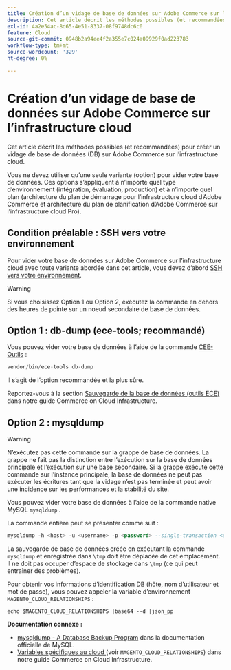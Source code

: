 ```yaml
---
title: Création d’un vidage de base de données sur Adobe Commerce sur l’infrastructure cloud
description: Cet article décrit les méthodes possibles (et recommandées) pour créer un vidage de base de données (DB) sur Adobe Commerce sur l’infrastructure cloud.
exl-id: 4a2e54ac-8d65-4e51-8337-08f9748dc6c0
feature: Cloud
source-git-commit: 0948b2a94ee4f2a355e7c024a09929f0ad223783
workflow-type: tm+mt
source-wordcount: '329'
ht-degree: 0%

---
```


# Création d’un vidage de base de données sur Adobe Commerce sur l’infrastructure cloud

Cet article décrit les méthodes possibles (et recommandées) pour créer un vidage de base de données (DB) sur Adobe Commerce sur l’infrastructure cloud.

Vous ne devez utiliser qu’une seule variante (option) pour vider votre base de données. Ces options s’appliquent à n’importe quel type d’environnement (intégration, évaluation, production) et à n’importe quel plan (architecture du plan de démarrage pour l’infrastructure cloud d’Adobe Commerce et architecture du plan de planification d’Adobe Commerce sur l’infrastructure cloud Pro).

## Condition préalable : SSH vers votre environnement

Pour vider votre base de données sur Adobe Commerce sur l’infrastructure cloud avec toute variante abordée dans cet article, vous devez d’abord [SSH vers votre environnement](https://experienceleague.adobe.com/docs/commerce-cloud-service/user-guide/develop/secure-connections.html?lang=fr).

>[!WARNING]
>
>Si vous choisissez Option 1 ou Option 2, exécutez la commande en dehors des heures de pointe sur un noeud secondaire de base de données.

## Option 1 : db-dump (**ece-tools; recommandé**)

Vous pouvez vider votre base de données à l’aide de la commande [CEE-Outils](https://experienceleague.adobe.com/docs/commerce-cloud-service/user-guide/dev-tools/ece-tools/update-package.html?lang=fr) :

```php
vendor/bin/ece-tools db-dump
```

Il s’agit de l’option recommandée et la plus sûre.

Reportez-vous à la section [Sauvegarde de la base de données (outils ECE)](https://experienceleague.adobe.com/docs/commerce-cloud-service/user-guide/develop/storage/database-dump.html?lang=fr) dans notre guide Commerce on Cloud Infrastructure.

## Option 2 : mysqldump

>[!WARNING]
>
>N’exécutez pas cette commande sur la grappe de base de données. La grappe ne fait pas la distinction entre l’exécution sur la base de données principale et l’exécution sur une base secondaire. Si la grappe exécute cette commande sur l’instance principale, la base de données ne peut pas exécuter les écritures tant que la vidage n’est pas terminée et peut avoir une incidence sur les performances et la stabilité du site.

Vous pouvez vider votre base de données à l’aide de la commande native MySQL `mysqldump` .

La commande entière peut se présenter comme suit :

```sql
mysqldump -h <host> -u <username> -p <password> --single-transaction <db_name> | gzip > /tmp/<dump_name>.sql.gz
```

La sauvegarde de base de données créée en exécutant la commande `mysqldump` et enregistrée dans `\tmp` doit être déplacée de cet emplacement. Il ne doit pas occuper d’espace de stockage dans `\tmp` (ce qui peut entraîner des problèmes).

Pour obtenir vos informations d’identification DB (hôte, nom d’utilisateur et mot de passe), vous pouvez appeler la variable d’environnement `MAGENTO_CLOUD_RELATIONSHIPS` :

```
echo $MAGENTO_CLOUD_RELATIONSHIPS |base64 --d |json_pp
```

**Documentation connexe :**

* [mysqldump - A Database Backup Program](https://dev.mysql.com/doc/refman/8.0/en/mysqldump.html) dans la documentation officielle de MySQL.
* [ Variables spécifiques au cloud ](https://experienceleague.adobe.com/docs/commerce-cloud-service/user-guide/configure/env/stage/variables-cloud.html?lang=fr) (voir `MAGENTO_CLOUD_RELATIONSHIPS`) dans notre guide Commerce on Cloud Infrastructure.
